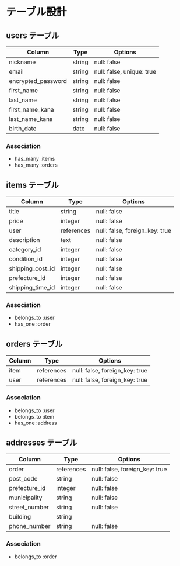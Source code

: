 # テーブル設計

## users テーブル

| Column               | Type    | Options     |
| -------------------- | ------- | ----------- |
| nickname             | string  | null: false |
| email                | string  | null: false, unique: true |
| encrypted_password   | string  | null: false |
| first_name           | string  | null: false |
| last_name            | string  | null: false |
| first_name_kana      | string  | null: false |
| last_name_kana       | string  | null: false |
| birth_date           | date    | null: false |

### Association
- has_many :items
- has_many :orders


## items テーブル

| Column             | Type       | Options     |
| ------------------ | ---------- | ----------- |
| title              | string     | null: false |
| price              | integer    | null: false |
| user               | references | null: false, foreign_key: true |
| description        | text       | null: false |
| category_id        | integer    | null: false |
| condition_id       | integer    | null: false |
| shipping_cost_id   | integer    | null: false |
| prefecture_id      | integer    | null: false |
| shipping_time_id   | integer    | null: false |

### Association
- belongs_to :user
- has_one    :order


## orders テーブル

| Column             | Type       | Options     |
| ------------------ | ---------- | ----------- |
| item               | references | null: false, foreign_key: true |
| user               | references | null: false, foreign_key: true |

### Association
- belongs_to :user
- belongs_to :item
- has_one    :address


## addresses テーブル

| Column             | Type       | Options     |
| ------------------ | ---------- | ----------- |
| order              | references | null: false, foreign_key: true |
| post_code          | string     | null: false |
| prefecture_id      | integer    | null: false |
| municipality       | string     | null: false |
| street_number      | string     | null: false |
| building           | string     |             |
| phone_number       | string     | null: false |

### Association
- belongs_to :order